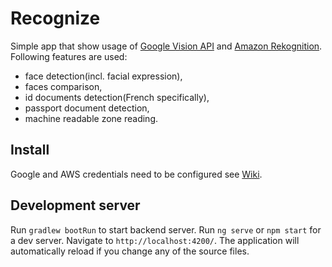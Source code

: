 # Recognize

Simple app that show usage of [Google Vision API](https://cloud.google.com/vision/) and [Amazon Rekognition](https://aws.amazon.com/rekognition/).
Following features are used: 
- face detection(incl. facial expression), 
- faces comparison, 
- id documents detection(French specifically), 
- passport document detection, 
- machine readable zone reading.

## Install

Google and AWS credentials need to be configured see [Wiki](https://github.com/karolgle/recognize/wiki). 


## Development server
Run `gradlew bootRun` to start backend server.
Run `ng serve` or `npm start` for a dev server. Navigate to `http://localhost:4200/`. 
The application will automatically reload if you change any of the source files.

